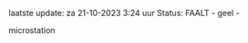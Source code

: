 laatste update: 
za 21-10-2023  3:24   uur 
Status: FAALT - geel - 
<div class="service Y">microstation</div>